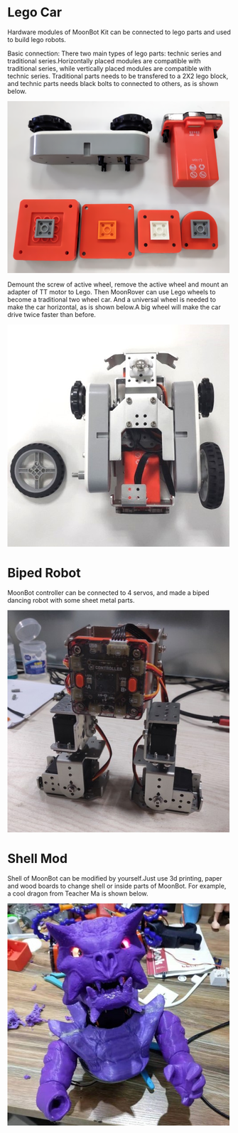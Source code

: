 # Lego Car

Hardware modules of MoonBot Kit can be connected to lego parts and used to build lego robots.

Basic connection: There two main types of lego parts: technic series and traditional series.Horizontally placed modules are compatible with traditional series, 
while vertically placed modules are compatible with technic series. 
Traditional parts needs to be transfered to a 2X2 lego block, and technic parts needs black bolts to connected to others, as is shown below.

![](./images/MoonBot_extension_lego_compatible.png)

Demount the screw of active wheel, remove the active wheel and mount an adapter of TT motor to Lego. 
Then MoonRover can use Lego wheels to become a traditional two wheel car.
And a universal wheel is needed to make the car horizontal, as is shown below.A big wheel will make the car drive twice faster than before.

![](./images/MoonBot_extension_lego_wheel.png)

# Biped Robot

MoonBot controller can be connected to 4 servos, and made a biped dancing robot with some sheet metal parts.

![](./images/MoonBot_extension_biped_robot.png)

# Shell Mod

Shell of MoonBot can be modified by yourself.Just use 3d printing, paper and wood boards to change shell or inside parts of MoonBot.
For example, a cool dragon from Teacher Ma is shown below.

![](./images/MoonBot_extension_shell_mod.png)